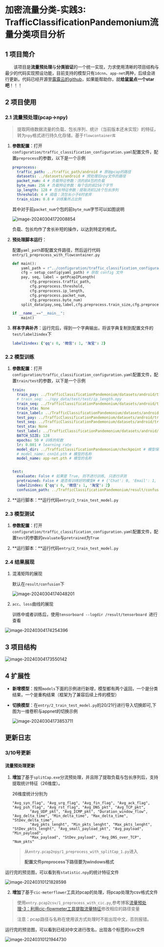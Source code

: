 ﻿



# 加密流量分类-实践3: TrafficClassificationPandemonium流量分类项目分析


## 1 项目简介
&emsp;&emsp;该项目是**流量预处理**与**分类验证**的一个统一实现，力求使用清晰的项目结构与最少的代码实现预设功能，目前支持的模型只有`1dcnn`、`app-net`两种，后续会进行更新。代码已经开源至[露露云的github](https://github.com/lulu-cloud/TrafficClassificationPandemonium)，如果能帮助你，就**给鼠鼠点一个star吧**！！！

## 2 项目使用

### 2.1 流量预处理(pcap->npy)

> 提取网络数据流量的负载、包长序列、统计（当前版本还未实现）的特征，转为`npy`格式进行持久化存储，基于`flowcontainer库`

1. **参数配置**：打开`configuration/traffic_classification_configuration.yaml`配置文件，配置`preprocess`的参数，以下是一个示例

   ~~~yaml
   preprocess:
     traffic_path: ../traffic_path/android # 原始pcap的路径
     datasets: ../datasets/android # 预处理后npy文件的路径
     packet_num: 4 # 负载特征参数：流的前4包的负载
     byte_num: 256 # 负载特征参数：每个包的前256个字节
     ip_length: 128 # 包长特征参数：提取流前128个包长序列
     threshold: 4 # 阈值：流包长小于4时舍弃
     train_size: 0.8 # 训练集所占比例
   
   ~~~

   其中对于前`packet_num`个包的前`byte_num`字节可以如图说明

   ![image-20240304172008854](https://raw.githubusercontent.com/lulu-cloud/lili_images/main/image/202403041802884.png)

   负载、包长均作了舍长补短的操作，以达到特定的格式。

2. **预处理脚本运行**：

   配置`yaml_path`即配置文件路径，然后运行代码`entry/1_preprocess_with_flowcontainer.py`

   ~~~py
   def main():
       yaml_path = r"../configuration/traffic_classification_configuration.yaml"
       cfg = setup_config(yaml_path) # 获取 config 文件
       pay, seq, label = getPcapIPLength(
           cfg.preprocess.traffic_path,
           cfg.preprocess.threshold,
           cfg.preprocess.ip_length,
           cfg.preprocess.packet_num,
           cfg.preprocess.byte_num)
       split_data(pay,seq,label,cfg.preprocess.train_size,cfg.preprocess.datasets)
   
   if __name__=="__main__":
       main()
   ~~~

3. **样本字典补齐**：运行完后，得到一个字典输出，将该字典复制到配置文件的`test/label2index`下

   ~~~yaml
   label2index: {'qq': 0, '微信': 1, '淘宝': 2}
   ~~~

   

### 2.2 模型训练

1. **参数配置**：打开`configuration/traffic_classification_configuration.yaml`配置文件，配置`train/test`的参数，以下是一个示例

   ~~~yaml
   train:
     train_pay: ../TrafficClassificationPandemonium/datasets/android/train/pay_load.npy
     # train_seq: ../npy_data/test/test/ip_length.npy
     train_seq: ../TrafficClassificationPandemonium/datasets/android/train/ip_length.npy
     train_sta: None
     train_label: ../TrafficClassificationPandemonium/datasets/android/train/label.npy
     test_pay: ../TrafficClassificationPandemonium/datasets/android/train/pay_load.npy
     test_seq: ../TrafficClassificationPandemonium/datasets/android/train/ip_length.npy
     test_sta: None
     test_label: ../TrafficClassificationPandemonium/datasets/android/train/label.npy
     BATCH_SIZE: 128
     epochs: 50 # 训练的轮数
     lr: 0.001 # learning rate
     model_dir: ../TrafficClassificationPandemonium/checkpoint # 模型保存的文件夹
     # model_name: cnn1d.pth # 模型的名称
     model_name: app-net.pth # 模型的名称
   
   
   test:
     evaluate: False # 如果是 True, 则不进行训练, 只进行评测
     pretrained: False # 是否有训练好的模型# # # {'Chat': 0, 'Email': 1, 'FT': 2, 'P2P': 3, 'Streaming': 4, 'VoIP': 5, 'VPN_Chat': 6, 'VPN_Email': 7, 'VPN_FT': 8, 'VPN_P2P': 9, 'VPN_Streaming': 10, 'VPN_VoIP': 11}
     label2index: {'qq': 0, '微信': 1, '淘宝': 2}
     confusion_path: ../TrafficClassificationPandemonium/result/confusion/ConfusionMatrix-app-net.png
   ~~~
2. **运行脚本：**运行代码`entry/2_train_test_model.py`
### 2.3 模型测试

1. **参数配置**：打开`configuration/traffic_classification_configuration.yaml`配置文件，配置`test`的参数的`evaluate`与`pretrained`为`True`

2. **运行脚本：**运行代码`entry/2_train_test_model.py`

### 2.4 结果展现

1. 混淆矩阵的展现

   默认在`result/confusion`下

   ![image-20240304174048201](https://raw.githubusercontent.com/lulu-cloud/lili_images/main/image/202403041745649.png)

2. `acc`、`loss`曲线的展现

   训练中或者训练后，使用`tensorboard --logdir /result/tensorboard `进行查看

![image-20240304174254396](https://raw.githubusercontent.com/lulu-cloud/lili_images/main/image/202403041746995.png)

## 3 项目结构

![image-20240304173550142](https://raw.githubusercontent.com/lulu-cloud/lili_images/main/image/202403041745638.png)

## 4 扩展性

- **新增模型**：按照`models`下面的示例进行新增，模型都有两个返回，一个是分类结果，一个是重构结果（框架为了兼容后续上传的模型）

- **切换模型**：在`entry/2_train_test_model.py`的20/21行进行导入切换即可,下图为一维卷积与appnet的切换示例

  ![image-20240304173853711](https://raw.githubusercontent.com/lulu-cloud/lili_images/main/image/202403041745627.png)

## 更新日志

### 3/10号更新

#### 流量预处理更新

1. **增加**了基于`splitCap.exe`分流预处理，并且除了提取负载与包长序列后，支持提取统计特征（26维度）。

   26维度统计分别为

   ~~~
   "Avg_syn_flag", "Avg_urg_flag", "Avg_fin_flag", "Avg_ack_flag", "Avg_psh_flag", "Avg_rst_flag", "Avg_DNS_pkt", "Avg_TCP_pkt",
           "Avg_UDP_pkt", "Avg_ICMP_pkt", "Duration_window_flow", "Avg_delta_time", "Min_delta_time", "Max_delta_time", "StDev_delta_time",
           "Avg_pkts_lenght", "Min_pkts_lenght", "Max_pkts_lenght", "StDev_pkts_lenght", "Avg_small_payload_pkt", "Avg_payload", "Min_payload",
           "Max_payload", "StDev_payload", "Avg_DNS_over_TCP", "Num_pkts"
   ~~~

   > 从`entry.pcap2npy/1_preprocess_with_splitCap_1.py`进入
   >
   > **配置文件preprocess下路径要为windows格式**

运行完的预览图，可以看到有`statistic.npy`的统计特征文件

![image-20240310121828598](https://raw.githubusercontent.com/lulu-cloud/lili_images/main/image/202403101242156.png)

2. **增加**了基于`cic-meterflower`工具对pcap的处理，将pcap处理为csv格式文件

> 使用`entry.pcap2csv/1_preprocess_with_cic.py`,参考博客[流量预处理-3：利用cic-flowmeter工具提取流量特征]([流量预处理-3：利用cic-flowmeter工具提取流量特征_cicflowmeter-CSDN博客](https://blog.csdn.net/qq_45125356/article/details/134921593?spm=1001.2014.3001.5501))修改相应的路径变量
>
> 注意：pcap路径与名称在使用该方式处理时不能出现中文，否则报错。

运行完的预览图，可以看到已经对中文进行改名，出现各个标签的csv文件

![image-20240310121944730](https://raw.githubusercontent.com/lulu-cloud/lili_images/main/image/202403101242153.png)
